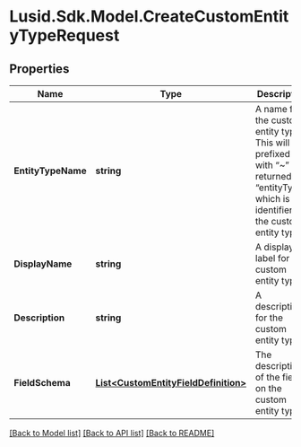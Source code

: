 # Lusid.Sdk.Model.CreateCustomEntityTypeRequest

## Properties

Name | Type | Description | Notes
------------ | ------------- | ------------- | -------------
**EntityTypeName** | **string** | A name for the custom entity type. This will be prefixed with “~” and returned as “entityType”, which is the identifier for the custom entity type. | 
**DisplayName** | **string** | A display label for the custom entity type. | 
**Description** | **string** | A description for the custom entity type. | 
**FieldSchema** | [**List&lt;CustomEntityFieldDefinition&gt;**](CustomEntityFieldDefinition.md) | The description of the fields on the custom entity type. | 

[[Back to Model list]](../README.md#documentation-for-models) [[Back to API list]](../README.md#documentation-for-api-endpoints) [[Back to README]](../README.md)

